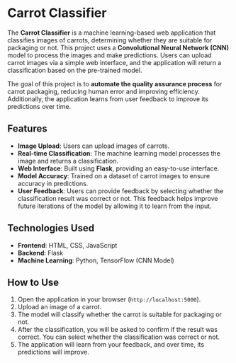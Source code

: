 # Carrot Classifier

The **Carrot Classifier** is a machine learning-based web application that classifies images of carrots, determining whether they are suitable for packaging or not. This project uses a **Convolutional Neural Network (CNN)** model to process the images and make predictions. Users can upload carrot images via a simple web interface, and the application will return a classification based on the pre-trained model.

The goal of this project is to **automate the quality assurance process** for carrot packaging, reducing human error and improving efficiency. Additionally, the application learns from user feedback to improve its predictions over time.

## Features

- **Image Upload**: Users can upload images of carrots.
- **Real-time Classification**: The machine learning model processes the image and returns a classification.
- **Web Interface**: Built using **Flask**, providing an easy-to-use interface.
- **Model Accuracy**: Trained on a dataset of carrot images to ensure accuracy in predictions.
- **User Feedback**: Users can provide feedback by selecting whether the classification result was correct or not. This feedback helps improve future iterations of the model by allowing it to learn from the input.
  
## Technologies Used

- **Frontend**: HTML, CSS, JavaScript
- **Backend**: Flask
- **Machine Learning**: Python, TensorFlow (CNN Model)

## How to Use

1. Open the application in your browser (`http://localhost:5000`).
2. Upload an image of a carrot.
3. The model will classify whether the carrot is suitable for packaging or not.
4. After the classification, you will be asked to confirm if the result was correct. You can select whether the classification was correct or not.
5. The application will learn from your feedback, and over time, its predictions will improve.

